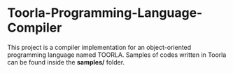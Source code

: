 # Toorla-Programming-Language-Compiler
This project is a compiler implementation for an object-oriented programming language named TOORLA. Samples of codes written in Toorla can be found inside the **samples/** folder.
